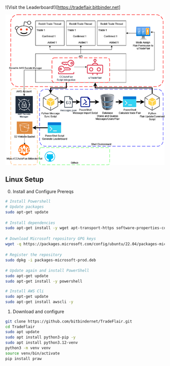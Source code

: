 !(Visit the Leaderboard!)[https://tradeflair.bitbinder.net]

![Diagram](TradeFlairDiagram.png)


## Linux Setup

0. Install and Configure Prereqs

```bash
# Install Powershell
# Update packages
sudo apt-get update

# Install dependencies
sudo apt-get install -y wget apt-transport-https software-properties-common

# Download Microsoft repository GPG keys
wget -q https://packages.microsoft.com/config/ubuntu/22.04/packages-microsoft-prod.deb

# Register the repository
sudo dpkg -i packages-microsoft-prod.deb

# Update again and install PowerShell
sudo apt-get update
sudo apt-get install -y powershell
```

```bash
# Install AWS Cli
sudo apt-get update
sudo apt-get install awscli -y
```

1. Download and configure

```bash
git clone https://github.com/bitbindernet/TradeFlair.git
cd TradeFlair
sudo apt update
sudo apt install python3-pip -y
sudo apt install python3.12-venv
python3 -m venv venv
source venv/bin/activate
pip install praw

```
